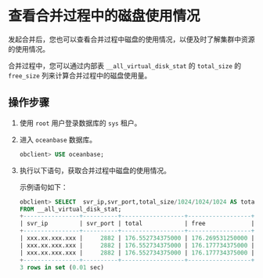 # 查看合并过程中的磁盘使用情况

发起合并后，您也可以查看合并过程中磁盘的使用情况，以便及时了解集群中资源的使用情况。

合并过程中，您可以通过内部表 `__all_virtual_disk_stat` 的 `total_size` 的 `free_size` 列来计算合并过程中的磁盘使用量。

## 操作步骤

1. 使用 `root` 用户登录数据库的 `sys` 租户。

2. 进入 `oceanbase` 数据库。

   ```sql
   obclient> USE oceanbase;
   ```

3. 执行以下语句，获取合并过程中磁盘的使用情况。

   示例语句如下：

   ```sql
   obclient> SELECT  svr_ip,svr_port,total_size/1024/1024/1024 AS total, free_size/1024/1024/1024 AS free,(total_size-free_size)/1024/1024/1024 as used 
   FROM __all_virtual_disk_stat;
   +----------------+----------+------------------+------------------+----------------+
   | svr_ip         | svr_port | total            | free             | used           |
   +----------------+----------+------------------+------------------+----------------+
   | xxx.xx.xxx.xxx |     2882 | 176.552734375000 | 176.269531250000 | 0.283203125000 |
   | xxx.xx.xxx.xxx |     2882 | 176.552734375000 | 176.177734375000 | 0.375000000000 |
   | xxx.xx.xxx.xxx |     2882 | 176.552734375000 | 176.177734375000 | 0.375000000000 |
   +----------------+----------+------------------+------------------+----------------+
   3 rows in set (0.01 sec)
   ```
